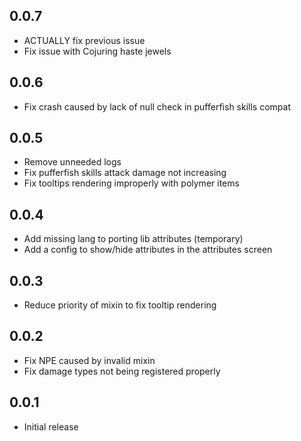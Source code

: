 

## 0.0.7
* ACTUALLY fix previous issue
* Fix issue with Cojuring haste jewels

## 0.0.6
* Fix crash caused by lack of null check in pufferfish skills compat

## 0.0.5
* Remove unneeded logs
* Fix pufferfish skills attack damage not increasing
* Fix tooltips rendering improperly with polymer items

## 0.0.4
* Add missing lang to porting lib attributes (temporary)
* Add a config to show/hide attributes in the attributes screen

## 0.0.3
* Reduce priority of mixin to fix tooltip rendering

## 0.0.2
* Fix NPE caused by invalid mixin
* Fix damage types not being registered properly

## 0.0.1
* Initial release
